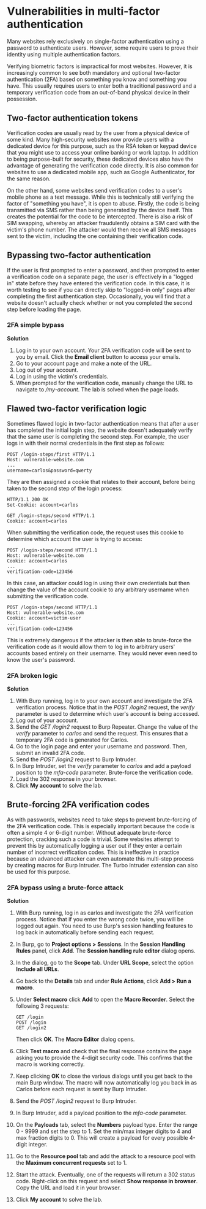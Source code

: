 # Vulnerabilities in multi-factor authentication

Many websites rely exclusively on single-factor authentication using a password to authenticate users. However, some require users to prove their identity using multiple authentication factors.

Verifying biometric factors is impractical for most websites. However, it is increasingly common to see both mandatory and optional two-factor authentication (2FA) based on something you know and something you have. This usually requires users to enter both a traditional password and a temporary verification code from an out-of-band physical device in their possession.

## Two-factor authentication tokens

Verification codes are usually read by the user from a physical device of some kind. Many high-security websites now provide users with a dedicated device for this purpose, such as the RSA token or keypad device that you might use to access your online banking or work laptop. In addition to being purpose-built for security, these dedicated devices also have the advantage of generating the verification code directly. It is also common for websites to use a dedicated mobile app, such as Google Authenticator, for the same reason.

On the other hand, some websites send verification codes to a user's mobile phone as a text message. While this is technically still verifying the factor of "something you have", it is open to abuse. Firstly, the code is being transmitted via SMS rather than being generated by the device itself. This creates the potential for the code to be intercepted. There is also a risk of SIM swapping, whereby an attacker fraudulently obtains a SIM card with the victim's phone number. The attacker would then receive all SMS messages sent to the victim, including the one containing their verification code.

## Bypassing two-factor authentication

If the user is first prompted to enter a password, and then prompted to enter a verification code on a separate page, the user is effectively in a "logged in" state before they have entered the verification code. In this case, it is worth testing to see if you can directly skip to "logged-in only" pages after completing the first authentication step. Occasionally, you will find that a website doesn't actually check whether or not you completed the second step before loading the page.

### 2FA simple bypass

**Solution**
1. Log in to your own account. Your 2FA verification code will be sent to you by email. Click the **Email client** button to access your emails.
2. Go to your account page and make a note of the URL.
3. Log out of your account.
4. Log in using the victim's credentials.
5. When prompted for the verification code, manually change the URL to navigate to */my-account*. The lab is solved when the page loads.

## Flawed two-factor verification logic

Sometimes flawed logic in two-factor authentication means that after a user has completed the initial login step, the website doesn't adequately verify that the same user is completing the second step.
For example, the user logs in with their normal credentials in the first step as follows:

```
POST /login-steps/first HTTP/1.1
Host: vulnerable-website.com
...
username=carlos&password=qwerty
```

They are then assigned a cookie that relates to their account, before being taken to the second step of the login process:

```
HTTP/1.1 200 OK
Set-Cookie: account=carlos

GET /login-steps/second HTTP/1.1
Cookie: account=carlos
```

When submitting the verification code, the request uses this cookie to determine which account the user is trying to access:

```
POST /login-steps/second HTTP/1.1
Host: vulnerable-website.com
Cookie: account=carlos
...
verification-code=123456
```

In this case, an attacker could log in using their own credentials but then change the value of the account cookie to any arbitrary username when submitting the verification code.

```
POST /login-steps/second HTTP/1.1
Host: vulnerable-website.com
Cookie: account=victim-user
...
verification-code=123456
```

This is extremely dangerous if the attacker is then able to brute-force the verification code as it would allow them to log in to arbitrary users' accounts based entirely on their username. They would never even need to know the user's password.

### 2FA broken logic

**Solution**
1. With Burp running, log in to your own account and investigate the 2FA verification process. Notice that in the *POST /login2* request, the *verify* parameter is used to determine which user's account is being accessed.
2. Log out of your account.
3. Send the *GET /login2* request to Burp Repeater. Change the value of the *verify* parameter to *carlos* and send the request. This ensures that a temporary 2FA code is generated for Carlos.
4. Go to the login page and enter your username and password. Then, submit an invalid 2FA code.
5. Send the *POST /login2* request to Burp Intruder.
6. In Burp Intruder, set the *verify* parameter to *carlos* and add a payload position to the *mfa-code* parameter. Brute-force the verification code.
7. Load the 302 response in your browser.
8. Click **My account** to solve the lab.

## Brute-forcing 2FA verification codes

As with passwords, websites need to take steps to prevent brute-forcing of the 2FA verification code. This is especially important because the code is often a simple 4 or 6-digit number. Without adequate brute-force protection, cracking such a code is trivial.
Some websites attempt to prevent this by automatically logging a user out if they enter a certain number of incorrect verification codes. This is ineffective in practice because an advanced attacker can even automate this multi-step process by creating macros for Burp Intruder. The Turbo Intruder extension can also be used for this purpose.

### 2FA bypass using a brute-force attack

**Solution**
1. With Burp running, log in as carlos and investigate the 2FA verification process. Notice that if you enter the wrong code twice, you will be logged out again. You need to use Burp's session handling features to log back in automatically before sending each request.
2. In Burp, go to **Project options > Sessions**. In the **Session Handling Rules** panel, click **Add**. The **Session handling rule editor** dialog opens.
3. In the dialog, go to the **Scope** tab. Under **URL Scope**, select the option **Include all URLs**.
4. Go back to the **Details** tab and under **Rule Actions**, click **Add > Run a macro**.
5. Under **Select macro** click **Add** to open the **Macro Recorder**. Select the following 3 requests:

    ```
    GET /login
    POST /login
    GET /login2
    ```

    Then click **OK**. The **Macro Editor** dialog opens.
6. Click **Test macro** and check that the final response contains the page asking you to provide the 4-digit security code. This confirms that the macro is working correctly.
7. Keep clicking **OK** to close the various dialogs until you get back to the main Burp window. The macro will now automatically log you back in as Carlos before each request is sent by Burp Intruder.
8. Send the *POST /login2* request to Burp Intruder.
9. In Burp Intruder, add a payload position to the *mfa-code* parameter.
10. On the **Payloads** tab, select the **Numbers** payload type. Enter the range 0 - 9999 and set the step to 1. Set the min/max integer digits to 4 and max fraction digits to 0. This will create a payload for every possible 4-digit integer.
11. Go to the **Resource pool** tab and add the attack to a resource pool with the **Maximum concurrent requests** set to 1.
12. Start the attack. Eventually, one of the requests will return a 302 status code. Right-click on this request and select **Show response in browser**. Copy the URL and load it in your browser.
13. Click **My account** to solve the lab.